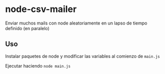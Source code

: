 # node-csv-mailer
Enviar muchos mails con node aleatoriamente en un lapso de tiempo definido (en paralelo)

## Uso
Instalar paquetes de node y modificar las variables al comienzo de `main.js`

Ejecutar haciendo `node main.js`
